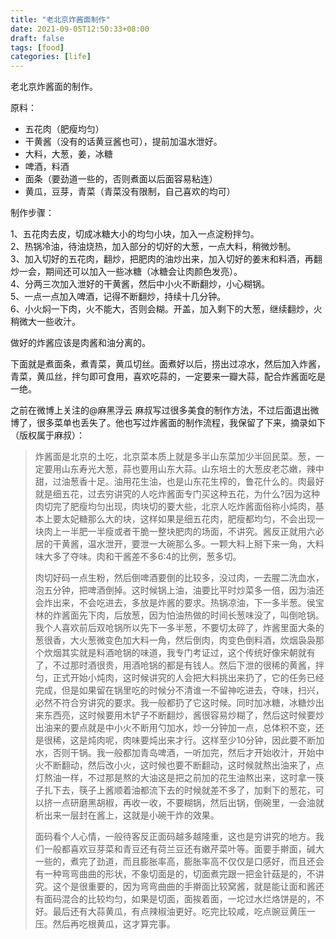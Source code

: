 ```yaml
---
title: "老北京炸酱面制作"
date: 2021-09-05T12:50:33+08:00
draft: false
tags: [food]
categories: [life]
---
```


老北京炸酱面的制作。

<!--more-->

原料：

+ 五花肉（肥瘦均匀）
+ 干黄酱（没有的话黄豆酱也可），提前加温水泄好。
+ 大料，大葱，姜，冰糖
+ 啤酒，料酒
+ 面条（要劲道一些的，否则煮面以后面容易粘连）
+ 黄瓜，豆芽，青菜（青菜没有限制，自己喜欢的均可）

制作步骤：

1、五花肉去皮，切成冰糖大小的均匀小块，加入一点淀粉拌匀。\
2、热锅冷油，待油烧热，加入部分的切好的大葱，一点大料，稍微炒制。\
3、加入切好的五花肉，翻炒，把肥肉的油炒出来，加入切好的姜末和料酒，再翻炒一会，期间还可以加入一些冰糖（冰糖会让肉颜色发亮）。\
4、分两三次加入泄好的干黄酱，然后中小火不断翻炒，小心糊锅。\
5、一点一点加入啤酒，记得不断翻炒，持续十几分钟。\
6、小火焖一下肉，火不能大，否则会糊。开盖，加入剩下的大葱，继续翻炒，火稍微大一些收汁。

做好的炸酱应该是肉酱和油分离的。

下面就是煮面条，煮青菜，黄瓜切丝。面煮好以后，捞出过凉水，然后加入炸酱，青菜，黄瓜丝，拌匀即可食用，喜欢吃蒜的，一定要来一瓣大蒜，配合炸酱面吃是一绝。

之前在微博上关注的@麻黑浮云 麻叔写过很多美食的制作方法，不过后面退出微博了，很多菜单也丢失了。他也写过炸酱面的制作流程，我保留了下来，摘录如下（版权属于麻叔）：

> 炸酱面是北京的土吃，北京菜本质上就是多半山东菜加少半回民菜。葱，一定要用山东寿光大葱，蒜也要用山东大蒜。山东培土的大葱皮老芯嫩，辣中甜，过油葱香十足。油用花生油，也是山东花生榨的，鲁花什么的。肉最好就是细五花，过去穷讲究的人吃炸酱面专门买这种五花，为什么?因为这种肉切完了肥瘦均匀出现，肉块切的要大些，北京人吃炸酱面俗称小炖肉，基本上要太妃糖那么大的块，这样如果是细五花肉，肥瘦都均匀，不会出现一块肉上一半肥一半瘦或者干脆一整块肥肉的场面，不讲究。酱反正就用六必居的干黄酱，温水泄开，要泄一大碗那么多。一颗大料上掰下来一角，大料味大多了夺味。肉和干酱差不多6:4的比例，葱多切。
>
> 肉切好码一点生粉，然后倒啤酒要倒的比较多，没过肉，一去腥二洗血水，泡五分钟，把啤酒倒掉。这时候锅上油，油要比平时炒菜多一倍，因为油还会炸出来，不会吃进去，多放是炸酱的要求。热锅凉油，下一多半葱。侯宝林的炸酱面先下肉，后放葱，因为怕油热做的时间长葱味没了，叫倒呛锅。我个人喜欢前后双呛锅所以先下一多半葱，不要切太碎了，炸酱里面大条的葱很香，大火葱微变色加大料一角，然后倒肉，肉变色倒料酒，炊烟袅袅那个炊烟其实就是料酒呛锅的味道，我专门考证过，这个传统好像宋朝就有了，不过那时酒很贵，用酒呛锅的都是有钱人。然后下泄的很稀的黄酱，拌匀，正式开始小炖肉，这时候讲究的人会把大料挑出来扔了，它的任务已经完成，但是如果留在锅里吃的时候分不清谁一不留神吃进去，夺味，扫兴，必然不符合穷讲究的要求。我一般都扔了它这时候。同时加冰糖，冰糖炒出来东西亮，这时候要用木铲子不断翻炒，酱很容易炒糊了，然后这时候要炒出油来的要点就是中小火不断用勺加水，炒一分钟加一点，总体积不变，还是很稀，这是炖肉呢，肉味要炖出来才行。这样至少10分钟，因此要不断加水，否则干锅。我一般都加青岛啤酒，一听加完，然后才开始收汁，开始中火不断翻动，然后改小火，这时候也要不断翻动，这时候就熬出油来了，点灯熬油一样，不过那是熬的大油这是把之前加的花生油熬出来，这时拿一筷子扎下去，筷子上酱顺着油都流下去的时候就差不多了，加剩下的葱花，可以挤一点研磨黑胡椒，再收一收，不要糊锅，然后出锅，倒碗里，一会油就析出来一层封在酱上，这就是小碗干炸的效果。
>
> 面码看个人心情，一般待客反正面码越多越隆重，这也是穷讲究的地方。我们一般都喜欢豆芽菜和青豆还有荷兰豆还有嫩芹菜叶等。面要手擀面，碱大一些的，煮完了劲道，而且膨胀率高，膨胀率高不仅仅是口感好，而且还会有一种弯弯曲曲的形状，不象切面是的，切面煮完跟一把金针菇是的，不讲究。这个是很重要的，因为弯弯曲曲的手擀面比较窝酱，就是能让面和酱还有面码混合的比较均匀，如果是切面，面挨着面，一坨过水烂烙饼是的，不好。最后还有大蒜黄瓜，有点辣椒油更好。吃完比较咸，吃点豌豆黄压一压。然后再吃根黄瓜，这才算完事。
